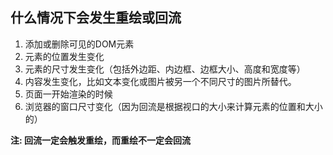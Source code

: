 ## 什么情况下会发生重绘或回流
1. 添加或删除可见的DOM元素
2. 元素的位置发生变化
3. 元素的尺寸发生变化（包括外边距、内边框、边框大小、高度和宽度等）
4. 内容发生变化，比如文本变化或图片被另一个不同尺寸的图片所替代。
5. 页面一开始渲染的时候
6. 浏览器的窗口尺寸变化（因为回流是根据视口的大小来计算元素的位置和大小的）

**注: 回流一定会触发重绘，而重绘不一定会回流**
